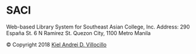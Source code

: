 # SACI

Web-based Library System for Southeast Asian College, Inc.
Address: 290 España St. 6 N Ramirez St. Quezon City, 1100 Metro Manila

© Copyright 2018 [Kiel Andrei D. Villocillo](https://github.com/villocillok)
